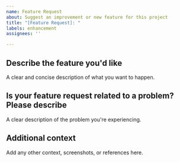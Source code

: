 ```yaml
---
name: Feature Request
about: Suggest an improvement or new feature for this project
title: "[Feature Request]: "
labels: enhancement
assignees: ''

---
```


## Describe the feature you'd like
A clear and concise description of what you want to happen.

## Is your feature request related to a problem? Please describe
A clear description of the problem you're experiencing.

## Additional context
Add any other context, screenshots, or references here.
